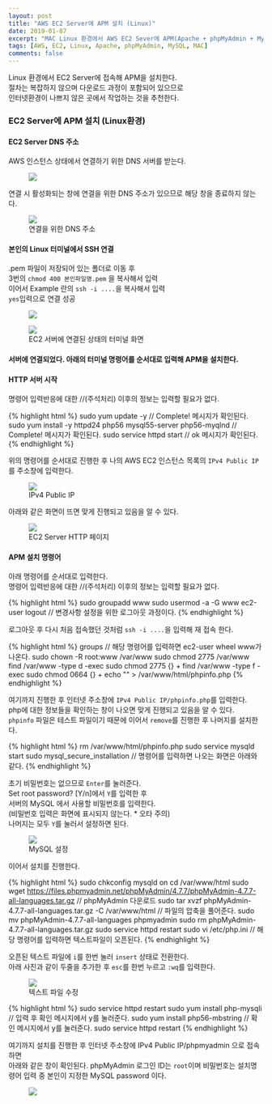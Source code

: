 ```yaml
---
layout: post
title: "AWS EC2 Server에 APM 설치 (Linux)"
date: 2019-01-07
excerpt: "MAC Linux 환경에서 AWS EC2 Sever에 APM(Apache + phpMyAdmin + MySQL) 설치하기"
tags: [AWS, EC2, Linux, Apache, phpMyAdmin, MySQL, MAC]
comments: false
---
```


Linux 환경에서 EC2 Server에 접속해 APM을 설치한다.  
절차는 복잡하지 않으며 다운로드 과정이 포함되어 있으므로  
인터넷환경이 나쁘지 않은 곳에서 작업하는 것을 추천한다.

### EC2 Server에 APM 설치 (Linux환경)

#### EC2 Server DNS 주소

AWS 인스턴스 상태에서 연결하기 위한 DNS 서버를 받는다.

<figure>
	<a href="{{site.url}}/assets/img/post/ec2_linux/server_1.JPG"><img src="{{site.url}}/assets/img/post/ec2_linux/server_1.JPG"></a>
</figure>

연결 시 활성화되는 창에 연결을 위한 DNS 주소가 있으므로 해당 창을 종료하지 않는다.

<figure>
	<a href="{{site.url}}/assets/img/post/ec2_linux/server_2.JPG"><img src="{{site.url}}/assets/img/post/ec2_linux/server_2.JPG"></a>
	<figcaption>연결을 위한 DNS 주소</figcaption>
</figure>

#### 본인의 Linux 터미널에서 SSH 연결

.pem 파일이 저장되어 있는 폴더로 이동 후  
3번의 `chmod 400 본인파일명.pem` 을 복사해서 입력  
이어서 Example 란의 `ssh -i ....`을 복사해서 입력   
`yes`입력으로 연결 성공

<figure>
	<a href="{{site.url}}/assets/img/post/ec2_linux/server_2_1.JPG"><img src="{{site.url}}/assets/img/post/ec2_linux/server_2_1.JPG"></a>
</figure>

<figure>
	<a href="{{site.url}}/assets/img/post/ec2_linux/server_3.JPG"><img src="{{site.url}}/assets/img/post/ec2_linux/server_3.JPG"></a>
	<figcaption>EC2 서버에 연결된 상태의 터미널 화면</figcaption>
</figure>

#### 서버에 연결되었다. 아래의 터미널 명령어를 순서대로 입력해 APM을 설치한다.

#### HTTP 서버 시작

명령어 입력반응에 대한 //(주석처리) 이후의 정보는 입력할 필요가 없다.

{% highlight html %}
 sudo yum update -y // Complete! 메시지가 확인된다.
 sudo yum install -y httpd24 php56 mysql55-server php56-myqlnd // Complete! 메시지가 확인된다.
 sudo service httpd start // ok 메시지가 확인된다.
{% endhighlight %}

위의 명령어를 순서대로 진행한 후 나의 AWS EC2 인스턴스 목록의 `IPv4 Public IP`를 주소창에 입력한다.

<figure>
	<a href="{{site.url}}/assets/img/post/ec2_linux/server_4.JPG"><img src="{{site.url}}/assets/img/post/ec2_linux/server_4.JPG"></a>
	<figcaption>IPv4 Public IP</figcaption>
</figure>

아래와 같은 화면이 뜨면 맞게 진행되고 있음을 알 수 있다.

<figure>
	<a href="{{site.url}}/assets/img/post/ec2_linux/server_5.JPG"><img src="{{site.url}}/assets/img/post/ec2_linux/server_5.JPG"></a>
	<figcaption>EC2 Server HTTP 페이지</figcaption>
</figure>

#### APM 설치 명령어

아래 명령어를 순서대로 입력한다.  
명령어 입력반응에 대한 //(주석처리) 이후의 정보는 입력할 필요가 없다.

{% highlight html %}
 sudo groupadd www
 sudo usermod -a -G www ec2-user
 logout // 변경사항 설정을 위한 로그아웃 과정이다.
{% endhighlight %}

로그아웃 후 다시 처음 접속했던 것처럼 `ssh -i ....`을 입력해 재 접속 한다.

{% highlight html %}
 groups // 해당 명령어를 입력하면 ec2-user wheel www가 나온다.
 sudo chown -R root:www /var/www
 sudo chmod 2775 /var/www
 find /var/www -type d -exec sudo chmod 2775 {} +
 find /var/www -type f -exec sudo chmod 0664 {} +
 echo "<?php phpinfo() ?>" > /var/www/html/phpinfo.php
{% endhighlight %}

여기까지 진행한 후 인터넷 주소창에 `IPv4 Public IP/phpinfo.php`를 입력한다.  
php에 대한 정보들을 확인하는 창이 나오면 맞게 진행되고 있음을 알 수 있다.  
`phpinfo` 파일은 테스트 파일이기 때문에 이어서 `remove`를 진행한 후 나머지를 설치한다.

{% highlight html %}
 rm /var/www/html/phpinfo.php
 sudo service mysqld start
 sudo mysql_secure_installation // 명령어를 입력하면 나오는 화면은 아래와 같다.
{% endhighlight %}

초기 비밀번호는 없으므로 `Enter`를 눌러준다.  
Set root password? [Y/n]에서 `Y`를 입력한 후  
서버의 MySQL 에서 사용할 비밀번호를 입력한다.  
(비밀번호 입력은 화면에 표시되지 않는다. * 오타 주의)  
나머지는 모두 `Y`를 눌러서 설정하면 된다.

<figure>
	<a href="{{site.url}}/assets/img/post/ec2_linux/server_6.JPG"><img src="{{site.url}}/assets/img/post/ec2_linux/server_6.JPG"></a>
	<figcaption>MySQL 설정</figcaption>
</figure>

이어서 설치를 진행한다.

{% highlight html %}
 sudo chkconfig mysqld on
 cd /var/www/html
 sudo wget https://files.phpmyadmin.net/phpMyAdmin/4.7.7/phpMyAdmin-4.7.7-all-languages.tar.gz // phpMyAdmin 다운로드
 sudo tar xvzf phpMyAdmin-4.7.7-all-languages.tar.gz -C /var/www/html // 파일의 압축을 풀어준다.
 sudo mv phpMyAdmin-4.7.7-all-languages phpmyadmin
 sudo rm phpMyAdmin-4.7.7-all-languages.tar.gz
 sudo service httpd restart
 sudo vi /etc/php.ini // 해당 명령어를 입력하면 텍스트파일이 오픈된다.
{% endhighlight %}

오픈된 텍스트 파일에 `i`를 한번 눌러 `insert` 상태로 전환한다.  
아래 사진과 같이 두줄을 추가한 후 `esc`를 한번 누르고 `:wq`를 입력한다.

<figure>
	<a href="{{site.url}}/assets/img/post/ec2_linux/server_7.JPG"><img src="{{site.url}}/assets/img/post/ec2_linux/server_7.JPG"></a>
	<figcaption>텍스트 파일 수정</figcaption>
</figure>

{% highlight html %}
 sudo service httpd restart
 sudo yum install php-mysqli // 입력 후 확인 메시지에서 y를 눌러준다.
 sudo yum install php56-mbstring // 확인 메시지에서 y를 눌러준다.
 sudo service httpd restart
{% endhighlight %}

여기까지 설치를 진행한 후 인터넷 주소창에 IPv4 Public IP/phpmyadmin 으로 접속하면  
아래와 같은 창이 확인된다.
phpMyAdmin 로그인 ID는 `root`이며 비밀번호는 설치명령어 입력 중 본인이 지정한 MySQL password 이다.

<figure>
	<a href="{{site.url}}/assets/img/post/ec2_linux/server_8.JPG"><img src="{{site.url}}/assets/img/post/ec2_linux/server_8.JPG"></a>
</figure>
